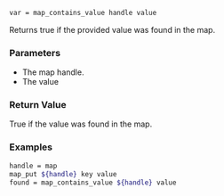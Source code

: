 ```sh
var = map_contains_value handle value
```

Returns true if the provided value was found in the map.

### Parameters

* The map handle.
* The value

### Return Value

True if the value was found in the map.

### Examples

```sh
handle = map
map_put ${handle} key value
found = map_contains_value ${handle} value
```
